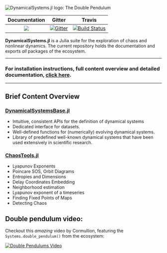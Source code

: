 ![DynamicalSystems.jl logo: The Double Pendulum](https://i.imgur.com/nFQFdB0.gif)

| **Documentation** | Gitter | Travis |
|:--------:|:-----:|:-----:|
|[![](https://img.shields.io/badge/docs-latest-blue.svg)](https://JuliaDynamics.github.io/DynamicalSystems.jl/latest) | [![Gitter](https://img.shields.io/gitter/room/nwjs/nw.js.svg)](https://gitter.im/JuliaDynamics/Lobby) | [![Build Status](https://travis-ci.org/JuliaDynamics/DynamicalSystems.jl.svg?branch=master)](https://travis-ci.org/JuliaDynamics/DynamicalSystems.jl)

**DynamicalSystems.jl** is a Julia suite for the exploration of chaos and nonlinear dynamics. The current repository holds the documentation and exports *all* packages
of the ecosystem.

---

### **For installation instructions, full content overview and detailed documentation, [click here](https://juliadynamics.github.io/DynamicalSystems.jl/latest/).**

---

## Brief Content Overview
### [DynamicalSystemsBase.jl](https://juliadynamics.github.io/DynamicalSystems.jl/latest/definition/general/)   

* Intuitive, consistent APIs for the definition of dynamical systems
* Dedicated interface for datasets.
* Well-defined functions for (numerically) evolving dynamical systems.
* Library of predefined well-known dynamical systems that have been used extensively in scientific research.

### [ChaosTools.jl](https://juliadynamics.github.io/DynamicalSystems.jl/latest/chaos/overview/)

* Lyapunov Exponents
* Poincare SOS, Orbit Diagrams
* Entropies and Dimensions
* Delay Coordinates Embedding
* Neighborhood estimation
* Lyapunov exponent of a timeseries
* Finding Fixed Points of Maps
* Detecting Chaos

## Double pendulum video:
Checkout this *amazing* video by Cormullion, featuring the `Systems.double_pendulum()`
from the ecosystem:

[![Double Pendulums Video](http://img.youtube.com/vi/vLDpLxU2fEg/0.jpg)](
https://www.youtube.com/watch?v=vLDpLxU2fEg)
